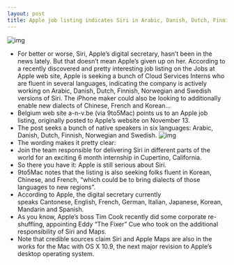 ```yaml
---
layout: post
title: Apple job listing indicates Siri in Arabic, Danish, Dutch, Finnish, Norwegian and Swedish
---
```

![img](http://media.idownloadblog.com/wp-content/uploads/2012/11/Siri-languages-slide.jpg)
* For better or worse, Siri, Apple’s digital secretary, hasn’t been in the news lately. But that doesn’t mean Apple’s given up on her. According to a recently discovered and pretty interesting job listing on the Jobs at Apple web site, Apple is seeking a bunch of Cloud Services Interns who are fluent in several languages, indicating the company is actively working on Arabic, Danish, Dutch, Finnish, Norwegian and Swedish versions of Siri. The iPhone maker could also be looking to additionally enable new dialects of Chinese, French and Korean…
* Belgium web site a-n-v.be (via 9to5Mac) points us to an Apple job listing, originally posted to Apple’s website on November 13.
* The post seeks a bunch of native speakers in six languages: Arabic, Danish, Dutch, Finnish, Norwegian and Swedish.
![img](http://media.idownloadblog.com/wp-content/uploads/2012/11/Apple-job-listing-six-new-Siri-languages.jpg)
* The wording makes it pretty clear:
* Join the team responsible for delivering Siri in different parts of the world for an exciting 6 month internship in Cupertino, California.
* So there you have it: Apple is still serious about Siri.
* 9to5Mac notes that the listing is also seeking folks fluent in Korean, Chinese, and French, “which could be to bring dialects of those languages to new regions”.
* According to Apple, the digital secretary currently speaks Cantonese, English, French, German, Italian, Japanese, Korean, Mandarin and Spanish.
* As you know, Apple’s boss Tim Cook recently did some corporate re-shuffling, appointing Eddy “The Fixer” Cue who took on the additional responsibility of Siri and Maps.
* Note that credible sources claim Siri and Apple Maps are also in the works for the Mac with OS X 10.9, the next major revision to Apple’s desktop operating system.

